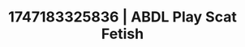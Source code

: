 ---
categories:
- Erotic art direction
- Sneaker fetish
- Hands behind back
- Athlete
- 3D erotic games
image: /assets/images/1747183325836.webp
layout: post
seo:
  description: Featured content with high-quality ABDL Play, Scat Fetish. HD images
    available.
  keywords: ABDL Play, Scat Fetish
  og_image: /assets/images/1747183325836.webp
  schema_type: VisualArtwork
tags:
- ABDL Play
- '#1747183325836'
- Scat Fetish
title: 1747183325836 | ABDL Play Scat Fetish
---